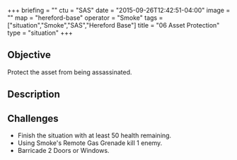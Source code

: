 +++
briefing = ""
ctu = "SAS"
date = "2015-09-26T12:42:51-04:00"
image = ""
map = "hereford-base"
operator = "Smoke"
tags = ["situation","Smoke","SAS","Hereford Base"]
title = "06 Asset Protection"
type = "situation"
+++

## Objective

Protect the asset from being assassinated.

## Description


## Challenges

* Finish the situation with at least 50 health remaining.
* Using Smoke's Remote Gas Grenade kill 1 enemy.
* Barricade 2 Doors or Windows.

